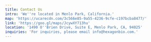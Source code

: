 ```yaml
---
title: Contact Us
intro: 'We''re located in Menlo Park, California.'
map: 'https://ucarecdn.com/3c566e85-9a55-4236-9cfe-c197bcba8477/'
link: 'https://goo.gl/maps/JcywXY713hu'
location: '1490 O''Brien Drive, Suite E, Menlo Park, CA, 94025'
inquiries: 'For inquiries, please email info@hexagonbio.com.'
---
```


